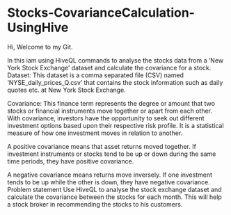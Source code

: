# Stocks-CovarianceCalculation-UsingHive
Hi, Welcome to my Git.

In this iam using HiveQL commands to analyse the stocks data from a ‘New York Stock Exchange’ dataset and calculate the covariance for a stock. 
Dataset: This dataset is a comma separated file (CSV) named ‘NYSE_daily_prices_Q.csv’ that contains the stock information such as daily quotes etc. at New York Stock Exchange. 

Covariance: This finance term represents the degree or amount that two stocks or financial instruments move together or apart from each other. With covariance, investors have the opportunity to seek out different investment options based upon their respective risk profile. It is a statistical measure of how one investment moves in relation to another.

A positive covariance means that asset returns moved together. If investment instruments or stocks tend to be up or down during the same time periods, they have positive covariance.

A negative covariance means returns move inversely. If one investment tends to be up while the other is down, they have negative covariance.
Problem statement Use HiveQL to analyse the stock exchange dataset and calculate the covariance between the stocks for each month. This will help a stock broker in recommending the stocks to his customers.
